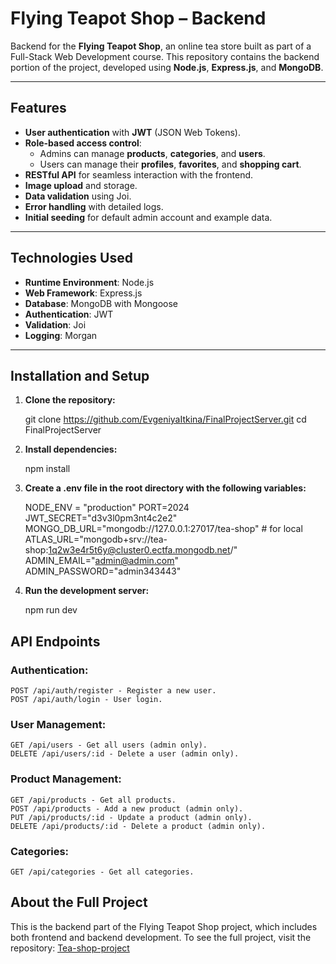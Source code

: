 # **Flying Teapot Shop – Backend**

Backend for the **Flying Teapot Shop**, an online tea store built as part of a Full-Stack Web Development course. This repository contains the backend portion of the project, developed using **Node.js**, **Express.js**, and **MongoDB**.

---

## **Features**
- **User authentication** with **JWT** (JSON Web Tokens).
- **Role-based access control**:
  - Admins can manage **products**, **categories**, and **users**.
  - Users can manage their **profiles**, **favorites**, and **shopping cart**.
- **RESTful API** for seamless interaction with the frontend.
- **Image upload** and storage.
- **Data validation** using Joi.
- **Error handling** with detailed logs.
- **Initial seeding** for default admin account and example data.

---

## **Technologies Used**
- **Runtime Environment**: Node.js
- **Web Framework**: Express.js
- **Database**: MongoDB with Mongoose
- **Authentication**: JWT
- **Validation**: Joi
- **Logging**: Morgan

---

## **Installation and Setup**

1. **Clone the repository:**

   git clone https://github.com/EvgeniyaItkina/FinalProjectServer.git
   cd FinalProjectServer


2. **Install dependencies:**

    npm install

3. **Create a .env file in the root directory with the following variables:**

    NODE_ENV = "production" 
    PORT=2024 
    JWT_SECRET="d3v3l0pm3nt4c2e2" 
    MONGO_DB_URL="mongodb://127.0.0.1:27017/tea-shop" # for local 
    ATLAS_URL="mongodb+srv://tea-shop:1q2w3e4r5t6y@cluster0.ectfa.mongodb.net/" 
    ADMIN_EMAIL="admin@admin.com" 
    ADMIN_PASSWORD="admin343443" 

4. **Run the development server:**

    npm run dev

## API Endpoints

### Authentication:

    POST /api/auth/register - Register a new user.
    POST /api/auth/login - User login.

### User Management:

    GET /api/users - Get all users (admin only).
    DELETE /api/users/:id - Delete a user (admin only).

### Product Management:

    GET /api/products - Get all products.
    POST /api/products - Add a new product (admin only).
    PUT /api/products/:id - Update a product (admin only).
    DELETE /api/products/:id - Delete a product (admin only).

### Categories:

    GET /api/categories - Get all categories.

## About the Full Project

 This is the backend part of the Flying Teapot Shop project, which includes both frontend and backend development. 
To see the full project, visit the repository: [Tea-shop-project](https://github.com/EvgeniyaItkina/FinalProjectTeaShop-React-Node-MongoDB-TS.)
